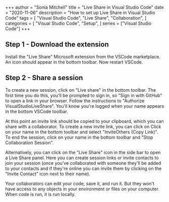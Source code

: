 +++
author = "Sonia Mitchell"
title = "Live Share in Visual Studio Code"
date = "2020-11-06"
description = "How to set up Live Share in Visual Studio Code"
tags = [
    "Visual Studio Code",
    "Live Share",
    "Collaboration",
]
categories = [
    "Visual Studio Code",
    "Setup",
]
series = ["Visual Studio Code"]
+++

## Step 1 - Download the extension

Install the "Live Share" Microsoft extension from the VSCode marketplace. An icon should appear in the bottom toolbar. Now restart VSCode.

## Step 2 - Share a session

To create a new session, click on "Live share" in the bottom toolbar. The first time you do this, you'll be prompted to sign in, so "Sign in with GitHub" to open a link in your browser. Follow the instructions to "Authorize VisualStudioLiveShare". You'll know you're logged when your name appears in the bottom VSCode toolbar.

At this point an invite link should be copied to your clipboard, which you can share with a collaborator. To create a new invite link, you can click on Click on your name in the bottom toolbar and select "InviteOthers (Copy Link)". To end the session, click on your name in the bottom toolbar and "Stop Collaboration Session".

Alternatively, you can click on the "Live Share" icon in the side bar to open a Live Share panel. Here you can create session links or invite contacts to join your session (once you've collaborated with someone they'll be added to your contacts and if they're online you can invite them by clicking on the "Invite Contact" icon next to their name).

Your collaborators can edit your code, save it, and run it. But they won't have access to any objects in your environment or files on your computer. When code is run, it is run locally.
